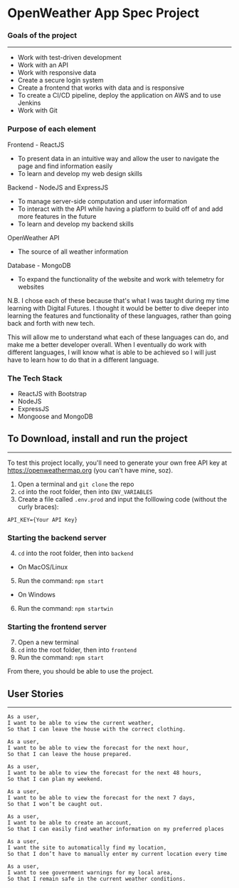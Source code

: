 # OpenWeather App Spec Project

### Goals of the project
----
* Work with test-driven development
* Work with an API
* Work with responsive data
* Create a secure login system
* Create a frontend that works with data and is responsive
* To create a CI/CD pipeline, deploy the application on AWS and to use Jenkins
* Work with Git

### Purpose of each element

Frontend - ReactJS
* To present data in an intuitive way and allow the user to navigate the page and find information easily
* To learn and develop my web design skills

Backend - NodeJS and ExpressJS
* To manage server-side computation and user information
* To interact with the API while having a platform to build off of and add more features in the future
* To learn and develop my backend skills

OpenWeather API
* The source of all weather information

Database - MongoDB
* To expand the functionality of the website and work with telemetry for websites


N.B. I chose each of these because that's what I was taught during my time learning with Digital Futures. I thought it would be better to dive deeper into learning the features and functionality of these languages, rather than going back and forth with new tech. 

This will allow me to understand what each of these languages can do, and make me a better developer overall. When I eventually do work with different languages, I will know what is able to be achieved so I will just have to learn how to do that in a different language.


### The Tech Stack

* ReactJS with Bootstrap
* NodeJS
* ExpressJS
* Mongoose and MongoDB

## To Download, install and run the project
---
To test this project locally, you'll need to generate your own free API key at https://openweathermap.org (you can't have mine, soz).

1. Open a terminal and `git clone` the repo
2. `cd` into the root folder, then into `ENV_VARIABLES`
3. Create a file called `.env.prod` and input the folllowing code (without the curly braces):
```
API_KEY={Your API Key}
```
### Starting the backend server
4. `cd` into the root folder, then into `backend`
* On MacOS/Linux
5. Run the command: `npm start`
* On Windows
6. Run the command: `npm startwin`

### Starting the frontend server
7. Open a new terminal
8. `cd` into the root folder, then into `frontend`
9. Run the command: `npm start`

From there, you should be able to use the project.

## User Stories
---
```
As a user,
I want to be able to view the current weather,
So that I can leave the house with the correct clothing.

As a user,
I want to be able to view the forecast for the next hour, 
So that I can leave the house prepared.

As a user,
I want to be able to view the forecast for the next 48 hours,
So that I can plan my weekend.

As a user,
I want to be able to view the forecast for the next 7 days,
So that I won’t be caught out.

As a user,
I want to be able to create an account,
So that I can easily find weather information on my preferred places

As a user, 
I want the site to automatically find my location,
So that I don’t have to manually enter my current location every time

As a user,
I want to see government warnings for my local area,
So that I remain safe in the current weather conditions.
```



